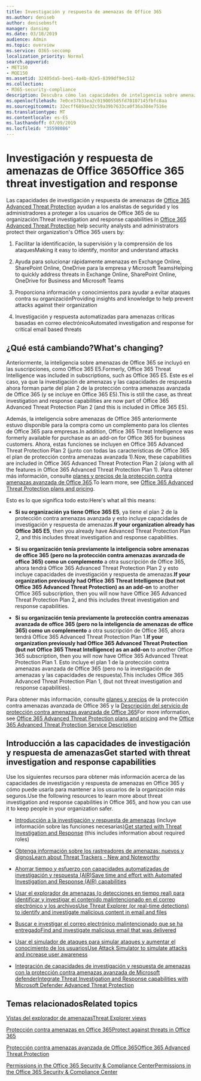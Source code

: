 ```yaml
---
title: Investigación y respuesta de amenazas de Office 365
ms.author: deniseb
author: denisebmsft
manager: dansimp
ms.date: 03/18/2019
audience: Admin
ms.topic: overview
ms.service: O365-seccomp
localization_priority: Normal
search.appverid:
- MET150
- MOE150
ms.assetid: 32405da5-bee1-4a4b-82e5-8399df94c512
ms.collection:
- M365-security-compliance
description: Descubra cómo las capacidades de inteligencia sobre amenazas de Office 365 Advanced Threat Protection pueden ayudarle a investigar amenazas contra su organización, responder a malware, phishing y otros ataques que Office 365 ha detectado en su nombre y buscar amenazas indicadores.
ms.openlocfilehash: 7e0ce37b33ea2c019005585fd70107145fbfc8aa
ms.sourcegitcommit: 32ecff689ae32c59a39b7633ca0f36a304e7516e
ms.translationtype: MT
ms.contentlocale: es-ES
ms.lasthandoff: 07/09/2019
ms.locfileid: "35598086"
---
```

# <a name="office-365-threat-investigation-and-response"></a><span data-ttu-id="260a8-103">Investigación y respuesta de amenazas de Office 365</span><span class="sxs-lookup"><span data-stu-id="260a8-103">Office 365 threat investigation and response</span></span>

<span data-ttu-id="260a8-104">Las capacidades de investigación y respuesta de amenazas de [Office 365 Advanced Threat Protection](office-365-atp.md) ayudan a los analistas de seguridad y los administradores a proteger a los usuarios de Office 365 de su organización:</span><span class="sxs-lookup"><span data-stu-id="260a8-104">Threat investigation and response capabilities in [Office 365 Advanced Threat Protection](office-365-atp.md) help security analysts and administrators protect their organization's Office 365 users by:</span></span>
  
1. <span data-ttu-id="260a8-105">Facilitar la identificación, la supervisión y la comprensión de los ataques</span><span class="sxs-lookup"><span data-stu-id="260a8-105">Making it easy to identify, monitor and understand attacks</span></span>
    
2. <span data-ttu-id="260a8-106">Ayuda para solucionar rápidamente amenazas en Exchange Online, SharePoint Online, OneDrive para la empresa y Microsoft Teams</span><span class="sxs-lookup"><span data-stu-id="260a8-106">Helping to quickly address threats in Exchange Online, SharePoint Online, OneDrive for Business and Microsoft Teams</span></span>
    
3. <span data-ttu-id="260a8-107">Proporciona información y conocimientos para ayudar a evitar ataques contra su organización</span><span class="sxs-lookup"><span data-stu-id="260a8-107">Providing insights and knowledge to help prevent attacks against their organization</span></span>

4. <span data-ttu-id="260a8-108">Investigación y respuesta automatizadas para amenazas críticas basadas en correo electrónico</span><span class="sxs-lookup"><span data-stu-id="260a8-108">Automated investigation and response for critical email based threats</span></span>
    
 
## <a name="whats-changing"></a><span data-ttu-id="260a8-109">¿Qué está cambiando?</span><span class="sxs-lookup"><span data-stu-id="260a8-109">What's changing?</span></span>

<span data-ttu-id="260a8-110">Anteriormente, la inteligencia sobre amenazas de Office 365 se incluyó en las suscripciones, como Office 365 E5.</span><span class="sxs-lookup"><span data-stu-id="260a8-110">Formerly, Office 365 Threat Intelligence was included in subscriptions, such as Office 365 E5.</span></span> <span data-ttu-id="260a8-111">Este es el caso, ya que la investigación de amenazas y las capacidades de respuesta ahora forman parte del plan 2 de la protección contra amenazas avanzada de Office 365 (y se incluye en Office 365 E5).</span><span class="sxs-lookup"><span data-stu-id="260a8-111">This is still the case, as threat investigation and response capabilities are now part of Office 365 Advanced Threat Protection Plan 2 (and this is included in Office 365 E5).</span></span> 

<span data-ttu-id="260a8-112">Además, la inteligencia sobre amenazas de Office 365 anteriormente estuvo disponible para la compra como un complemento para los clientes de Office 365 para empresas.</span><span class="sxs-lookup"><span data-stu-id="260a8-112">In addition, Office 365 Threat Intelligence was formerly available for purchase as an add-on for Office 365 for business customers.</span></span> <span data-ttu-id="260a8-113">Ahora, estas funciones se incluyen en Office 365 Advanced Threat Protection Plan 2 (junto con todas las características de Office 365 el plan de protección contra amenazas avanzada 1).</span><span class="sxs-lookup"><span data-stu-id="260a8-113">Now, these capabilities are included in Office 365 Advanced Threat Protection Plan 2 (along with all the features in Office 365 Advanced Threat Protection Plan 1).</span></span> <span data-ttu-id="260a8-114">Para obtener más información, consulte [planes y precios de la protección contra amenazas avanzada de Office 365](https://products.office.com/exchange/advance-threat-protection).</span><span class="sxs-lookup"><span data-stu-id="260a8-114">To learn more, see [Office 365 Advanced Threat Protection plans and pricing](https://products.office.com/exchange/advance-threat-protection).</span></span>

<span data-ttu-id="260a8-115">Esto es lo que significa todo esto:</span><span class="sxs-lookup"><span data-stu-id="260a8-115">Here's what all this means:</span></span>

- <span data-ttu-id="260a8-116">**Si su organización ya tiene Office 365 E5**, ya tiene el plan 2 de la protección contra amenazas avanzada y esto incluye capacidades de investigación y respuesta de amenazas.</span><span class="sxs-lookup"><span data-stu-id="260a8-116">**If your organization already has Office 365 E5**, then you already have Advanced Threat Protection Plan 2, and this includes threat investigation and response capabilities.</span></span>

- <span data-ttu-id="260a8-117">**Si su organización tenía previamente la inteligencia sobre amenazas de office 365 (pero no la protección contra amenazas avanzada de office 365) como un complemento** a otra suscripción de Office 365, ahora tendrá Office 365 Advanced Threat Protection Plan 2 y esto incluye capacidades de investigación y respuesta de amenazas.</span><span class="sxs-lookup"><span data-stu-id="260a8-117">**If your organization previously had Office 365 Threat Intelligence (but not Office 365 Advanced Threat Protection) as an add-on** to another Office 365 subscription, then you will now have Office 365 Advanced Threat Protection Plan 2, and this includes threat investigation and response capabilities.</span></span> 

- <span data-ttu-id="260a8-118">**Si su organización tenía previamente la protección contra amenazas avanzada de office 365 (pero no la inteligencia de amenazas de office 365) como un complemento** a otra suscripción de Office 365, ahora tendrá Office 365 Advanced Threat Protection Plan 1.</span><span class="sxs-lookup"><span data-stu-id="260a8-118">**If your organization previously had Office 365 Advanced Threat Protection (but not Office 365 Threat Intelligence) as an add-on** to another Office 365 subscription, then you will now have Office 365 Advanced Threat Protection Plan 1.</span></span> <span data-ttu-id="260a8-119">Esto incluye el plan 1 de la protección contra amenazas avanzada de Office 365 (pero no la investigación de amenazas y las capacidades de respuesta).</span><span class="sxs-lookup"><span data-stu-id="260a8-119">This includes Office 365 Advanced Threat Protection Plan 1, (but not threat investigation and response capabilities).</span></span>

<span data-ttu-id="260a8-120">Para obtener más información, consulte [planes y precios](https://products.office.com/exchange/advance-threat-protection) de la protección contra amenazas avanzada de Office 365 y la [Descripción del servicio de protección contra amenazas avanzada de Office 365](https://docs.microsoft.com/office365/servicedescriptions/office-365-advanced-threat-protection-service-description#whats-new-in-office-365-advanced-threat-protection-atp)</span><span class="sxs-lookup"><span data-stu-id="260a8-120">For more information, see [Office 365 Advanced Threat Protection plans and pricing](https://products.office.com/exchange/advance-threat-protection) and the [Office 365 Advanced Threat Protection Service Description](https://docs.microsoft.com/office365/servicedescriptions/office-365-advanced-threat-protection-service-description#whats-new-in-office-365-advanced-threat-protection-atp)</span></span>

## <a name="get-started-with-threat-investigation-and-response-capabilities"></a><span data-ttu-id="260a8-121">Introducción a las capacidades de investigación y respuesta de amenazas</span><span class="sxs-lookup"><span data-stu-id="260a8-121">Get started with threat investigation and response capabilities</span></span>

<span data-ttu-id="260a8-122">Use los siguientes recursos para obtener más información acerca de las capacidades de investigación y respuesta de amenazas en Office 365 y cómo puede usarla para mantener a los usuarios de la organización más seguros.</span><span class="sxs-lookup"><span data-stu-id="260a8-122">Use the following resources to learn more about threat investigation and response capabilities in Office 365, and how you can use it to keep people in your organization safer.</span></span>
  
- <span data-ttu-id="260a8-123">[Introducción a la investigación y respuesta de amenazas](get-started-with-ti.md) (incluye información sobre las funciones necesarias)</span><span class="sxs-lookup"><span data-stu-id="260a8-123">[Get started with Threat Investigation and Response](get-started-with-ti.md) (this includes information about required roles)</span></span> 
    
- [<span data-ttu-id="260a8-124">Obtenga información sobre los rastreadores de amenazas: nuevos y dignos</span><span class="sxs-lookup"><span data-stu-id="260a8-124">Learn about Threat Trackers - New and Noteworthy</span></span>](threat-trackers.md)

- [<span data-ttu-id="260a8-125">Ahorrar tiempo y esfuerzo con capacidades automatizadas de investigación y respuesta (AIR)</span><span class="sxs-lookup"><span data-stu-id="260a8-125">Save time and effort with Automated Investigation and Response (AIR) capabilities</span></span>](automated-investigation-response-office.md)

- [<span data-ttu-id="260a8-126">Usar el explorador de amenazas (o detecciones en tiempo real) para identificar y investigar el contenido malintencionado en el correo electrónico y los archivos</span><span class="sxs-lookup"><span data-stu-id="260a8-126">Use Threat Explorer (or real-time detections) to identify and investigate malicious content in email and files</span></span>](threat-explorer.md)
    
- [<span data-ttu-id="260a8-127">Buscar e investigar el correo electrónico malintencionado que se ha entregado</span><span class="sxs-lookup"><span data-stu-id="260a8-127">Find and investigate malicious email that was delivered</span></span>](investigate-malicious-email-that-was-delivered.md)
    
- [<span data-ttu-id="260a8-128">Usar el simulador de ataques para simular ataques y aumentar el conocimiento de los usuarios</span><span class="sxs-lookup"><span data-stu-id="260a8-128">Use Attack Simulator to simulate attacks and increase user awareness</span></span>](attack-simulator.md)
    
- [<span data-ttu-id="260a8-129">Integración de capacidades de investigación y respuesta de amenazas con la protección contra amenazas avanzada de Microsoft defender</span><span class="sxs-lookup"><span data-stu-id="260a8-129">Integrate Threat Investigation and Response capabilities with Microsoft Defender Advanced Threat Protection</span></span>](integrate-office-365-ti-with-wdatp.md)
    
## <a name="related-topics"></a><span data-ttu-id="260a8-130">Temas relacionados</span><span class="sxs-lookup"><span data-stu-id="260a8-130">Related topics</span></span>

[<span data-ttu-id="260a8-131">Vistas del explorador de amenazas</span><span class="sxs-lookup"><span data-stu-id="260a8-131">Threat Explorer views</span></span>](threat-explorer-views.md)

[<span data-ttu-id="260a8-132">Protección contra amenazas en Office 365</span><span class="sxs-lookup"><span data-stu-id="260a8-132">Protect against threats in Office 365</span></span>](protect-against-threats.md)
  
[<span data-ttu-id="260a8-133">Protección contra amenazas avanzada de Office 365</span><span class="sxs-lookup"><span data-stu-id="260a8-133">Office 365 Advanced Threat Protection</span></span>](office-365-atp.md)
  
[<span data-ttu-id="260a8-134">Permissions in the Office 365 Security &amp; Compliance Center</span><span class="sxs-lookup"><span data-stu-id="260a8-134">Permissions in the Office 365 Security &amp; Compliance Center</span></span>](permissions-in-the-security-and-compliance-center.md)
 
